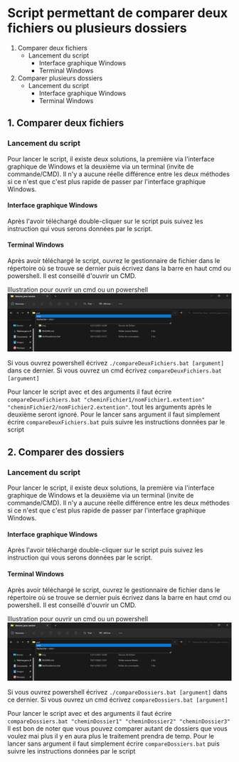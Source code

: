 # Script permettant de comparer deux fichiers ou plusieurs dossiers

1. Comparer deux fichiers
    * Lancement du script
        * Interface graphique Windows
        * Terminal Windows
2. Comparer plusieurs dossiers
    * Lancement du script
        * Interface graphique Windows
        * Terminal Windows

## 1. Comparer deux fichiers
### Lancement du script
Pour lancer le script, il existe deux solutions, la première via l'interface graphique de Windows et la deuxième via un terminal (invite de commande/CMD). Il n'y a aucune réelle différence entre les deux méthodes si ce n'est que c'est plus rapide de passer par l'interface graphique Windows.

#### Interface graphique Windows
Après l'avoir téléchargé double-cliquer sur le script puis suivez les instruction qui vous serons données par le script.

#### Terminal Windows
Après avoir téléchargé le script, ouvrez le gestionnaire de fichier dans le répertoire où se trouve se dernier puis écrivez dans la barre en haut cmd ou powershell. Il est conseillé d'ouvrir un CMD.

Illustration pour ouvrir un cmd ou un powershell
![](./img/cmd.png "Illustration pour ouvrir un cmd ou un powershell")

Si vous ouvrez powershell écrivez `./compareDeuxFichiers.bat [argument]` dans ce dernier. Si vous ouvrez un cmd écrivez `compareDeuxFichiers.bat [argument]`

Pour lancer le script avec et des arguments il faut écrire
`compareDeuxFichiers.bat "cheminFichier1/nomFichier1.extention" "cheminFichier2/nomFichier2.extention"`.
tout les arguments après le deuxième seront ignoré.
Pour le lancer sans argument il faut simplement écrire `compareDeuxFichiers.bat` puis suivre les instructions données par le script

## 2. Comparer des dossiers
### Lancement du script
Pour lancer le script, il existe deux solutions, la première via l'interface graphique de Windows et la deuxième via un terminal (invite de commande/CMD). Il n'y a aucune réelle différence entre les deux méthodes si ce n'est que c'est plus rapide de passer par l'interface graphique Windows.

#### Interface graphique Windows
Après l'avoir téléchargé double-cliquer sur le script puis suivez les instruction qui vous serons données par le script.

#### Terminal Windows
Après avoir téléchargé le script, ouvrez le gestionnaire de fichier dans le répertoire où se trouve se dernier puis écrivez dans la barre en haut cmd ou powershell. Il est conseillé d'ouvrir un CMD.

Illustration pour ouvrir un cmd ou un powershell
![](./img/cmd.png "Illustration pour ouvrir un cmd ou un powershell")

Si vous ouvrez powershell écrivez `./compareDossiers.bat [argument]` dans ce dernier. Si vous ouvrez un cmd écrivez `compareDossiers.bat [argument]`

Pour lancer le script avec et des arguments il faut écrire `compareDossiers.bat "cheminDossier1" "cheminDossier2" "cheminDossier3"`
Il est bon de noter que vous pouvez comparer autant de dossiers que vous voulez mai plus il y en aura plus le traitement prendra de temp.
Pour le lancer sans argument il faut simplement écrire `compareDossiers.bat` puis suivre les instructions données par le script
